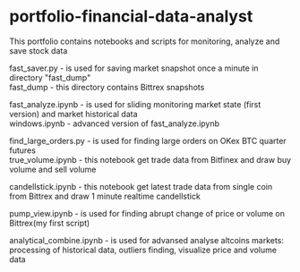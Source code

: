 # portfolio-financial-data-analyst
This portfolio contains notebooks and scripts for monitoring, analyze and save stock data

fast_saver.py - is used for saving market snapshot once a minute in directory "fast_dump"  
fast_dump - this directory contains Bittrex snapshots

fast_analyze.ipynb - is used for sliding monitoring market state (first version) and market historical data  
windows.ipynb - advanced version of fast_analyze.ipynb 

find_large_orders.py - is used for finding large orders on OKex BTC quarter futures  
true_volume.ipynb - this notebook get trade data from Bitfinex and draw buy volume and sell volume

candellstick.ipynb - this notebook get latest trade data from single coin from Bittrex and draw 1 minute realtime candellstick  

pump_view.ipynb - is used for finding abrupt change of price or volume on Bittrex(my first script)  

analytical_combine.ipynb - is used for advansed analyse altcoins markets: processing of historical data, outliers finding, visualize price and volume data
